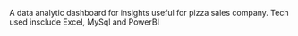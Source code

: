 A data analytic dashboard for insights useful for pizza sales company. Tech used insclude Excel, MySql and PowerBI
